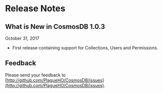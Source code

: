 # Release Notes

## What is New in CosmosDB 1.0.3

October 31, 2017

- First release containing support for Collections, Users and Permissions.

## Feedback

Please send your feedback to [http://github.com/PlagueHO/CosmosDB/issues](http://github.com/PlagueHO/CosmosDB/issues).
